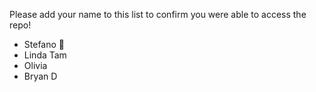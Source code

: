 Please add your name to this list to confirm you were able to access the repo!
- Stefano 🍄
- Linda Tam 
- Olivia
- Bryan D